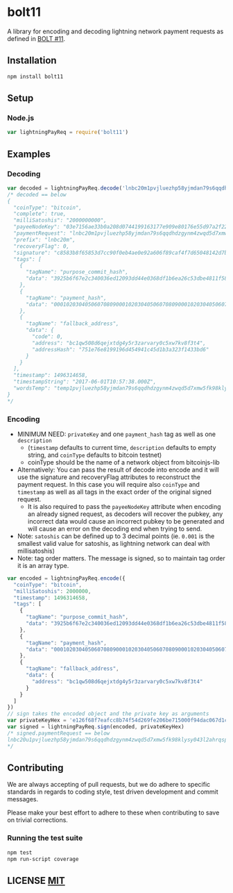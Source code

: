 # bolt11
A library for encoding and decoding lightning network payment requests as defined in [BOLT #11](https://github.com/lightningnetwork/lightning-rfc/blob/master/11-payment-encoding.md).


## Installation
``` bash
npm install bolt11
```

## Setup
### Node.js
``` javascript
var lightningPayReq = require('bolt11')
```


## Examples
### Decoding
``` javascript
var decoded = lightningPayReq.decode('lnbc20m1pvjluezhp58yjmdan79s6qqdhdzgynm4zwqd5d7xmw5fk98klysy043l2ahrqspp5qqqsyqcyq5rqwzqfqqqsyqcyq5rqwzqfqqqsyqcyq5rqwzqfqypqfppqw508d6qejxtdg4y5r3zarvary0c5xw7kepvrhrm9s57hejg0p662ur5j5cr03890fa7k2pypgttmh4897d3raaq85a293e9jpuqwl0rnfuwzam7yr8e690nd2ypcq9hlkdwdvycqa0qza8')
/* decoded == below
{
  "coinType": "bitcoin",
  "complete": true,
  "milliSatoshis": "2000000000",
  "payeeNodeKey": "03e7156ae33b0a208d0744199163177e909e80176e55d97a2f221ede0f934dd9ad",
  "paymentRequest": "lnbc20m1pvjluezhp58yjmdan79s6qqdhdzgynm4zwqd5d7xmw5fk98klysy043l2ahrqspp5qqqsyqcyq5rqwzqfqqqsyqcyq5rqwzqfqqqsyqcyq5rqwzqfqypqfppqw508d6qejxtdg4y5r3zarvary0c5xw7kepvrhrm9s57hejg0p662ur5j5cr03890fa7k2pypgttmh4897d3raaq85a293e9jpuqwl0rnfuwzam7yr8e690nd2ypcq9hlkdwdvycqa0qza8",
  "prefix": "lnbc20m",
  "recoveryFlag": 0,
  "signature": "c8583b8f65853d7cc90f0eb4ae0e92a606f89caf4f7d65048142d7bbd4e5f3623ef407a75458e4b20f00efbc734f1c2eefc419f3a2be6d51038016ffb35cd613",
  "tags": [
    {
      "tagName": "purpose_commit_hash",
      "data": "3925b6f67e2c340036ed12093dd44e0368df1b6ea26c53dbe4811f58fd5db8c1"
    },
    {
      "tagName": "payment_hash",
      "data": "0001020304050607080900010203040506070809000102030405060708090102"
    },
    {
      "tagName": "fallback_address",
      "data": {
        "code": 0,
        "address": "bc1qw508d6qejxtdg4y5r3zarvary0c5xw7kv8f3t4",
        "addressHash": "751e76e8199196d454941c45d1b3a323f1433bd6"
      }
    }
  ],
  "timestamp": 1496314658,
  "timestampString": "2017-06-01T10:57:38.000Z",
  "wordsTemp": "temp1pvjluezhp58yjmdan79s6qqdhdzgynm4zwqd5d7xmw5fk98klysy043l2ahrqspp5qqqsyqcyq5rqwzqfqqqsyqcyq5rqwzqfqqqsyqcyq5rqwzqfqypqfppqw508d6qejxtdg4y5r3zarvary0c5xw7kepvrhrm9s57hejg0p662ur5j5cr03890fa7k2pypgttmh4897d3raaq85a293e9jpuqwl0rnfuwzam7yr8e690nd2ypcq9hlkdwdvycqawny4p"
}
*/
```

### Encoding
* MINIMUM NEED: `privateKey` and one `payment_hash` tag as well as one `description`
  * (`timestamp` defaults to current time, `description` defaults to empty string,
    and `coinType` defaults to bitcoin testnet)
  * coinType should be the name of a network object from bitcoinjs-lib
* Alternatively: You can pass the result of decode into encode and it will use the
signature and recoveryFlag attributes to reconstruct the payment request. In this
case you will require also `coinType` and `timestamp` as well as all tags in the
exact order of the original signed request.
  * It is also required to pass the `payeeNodeKey` attribute when encoding an
  already signed request, as decoders will recover the pubkey, any incorrect data
  would cause an incorrect pubkey to be generated and will cause an error on the
  decoding end when trying to send.
* Note: `satoshis` can be defined up to 3 decimal points (ie. `0.001` is the smallest valid
  value for satoshis, as lightning network can deal with millisatoshis)
* Note: tag order matters. The message is signed, so to maintain tag order it is
  an array type.

``` javascript
var encoded = lightningPayReq.encode({
  "coinType": "bitcoin",
  "milliSatoshis": 2000000,
  "timestamp": 1496314658,
  "tags": [
    {
      "tagName": "purpose_commit_hash",
      "data": "3925b6f67e2c340036ed12093dd44e0368df1b6ea26c53dbe4811f58fd5db8c1"
    },
    {
      "tagName": "payment_hash",
      "data": "0001020304050607080900010203040506070809000102030405060708090102"
    },
    {
      "tagName": "fallback_address",
      "data": {
        "address": "bc1qw508d6qejxtdg4y5r3zarvary0c5xw7kv8f3t4"
      }
    }
  ]
})
// sign takes the encoded object and the private key as arguments
var privateKeyHex = 'e126f68f7eafcc8b74f54d269fe206be715000f94dac067d1c04a8ca3b2db734'
var signed = lightningPayReq.sign(encoded, privateKeyHex)
/* signed.paymentRequest == below
lnbc20u1pvjluezhp58yjmdan79s6qqdhdzgynm4zwqd5d7xmw5fk98klysy043l2ahrqspp5qqqsyqcyq5rqwzqfqqqsyqcyq5rqwzqfqqqsyqcyq5rqwzqfqypqfppqw508d6qejxtdg4y5r3zarvary0c5xw7kxqrrsscqpf3vjwl2wsqc0s07x3f75xj2xgudzjtfqzly7y467gp50xjmhgx2cpud5j5jzwx7fpp48wjahr7595cncfn3ulvvkdxj4mlnz3qwdj90cptpx4hf
*/
```

## Contributing
We are always accepting of pull requests, but we do adhere to specific standards in regards to coding style, test driven development and commit messages.

Please make your best effort to adhere to these when contributing to save on trivial corrections.


### Running the test suite

``` bash
npm test
npm run-script coverage
```


## LICENSE [MIT](LICENSE)
